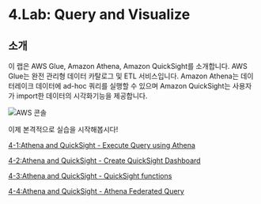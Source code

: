 # 4.Lab: Query and Visualize

## 소개

이 랩은 AWS Glue, Amazon Athena, Amazon QuickSight를 소개합니다. AWS Glue는 완전 관리형 데이터 카탈로그 및 ETL 서비스입니다. Amazon Athena는 데이터레이크 데이터에 ad-hoc 쿼리를 실행할 수 있으며 Amazon QuickSight는 사용자가 import한 데이터의 시각화기능을 제공합니다. 

![AWS 콘솔](../../images/lab4-intro.png)

이제 본격적으로 실습을 시작해봅시다!

[4-1:Athena and QuickSight - Execute Query using Athena](4-1-athena-quicksight.md)

[4-2:Athena and QuickSight - Create QuickSight Dashboard](4-2-createquicksightdashboard.md)

[4-3:Athena and QuickSight - QuickSight functions](4-3-quicksightfunction.md)

[4-4:Athena and QuickSight - Athena Federated Query](4-4-athenafederatedquery.md)